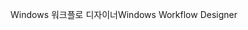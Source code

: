 <span data-ttu-id="56f6f-101">Windows 워크플로 디자이너</span><span class="sxs-lookup"><span data-stu-id="56f6f-101">Windows Workflow Designer</span></span>